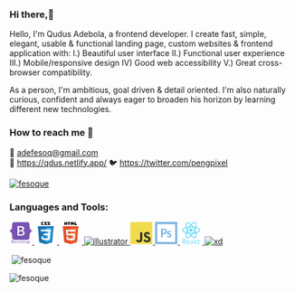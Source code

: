 ### Hi there,👋
Hello,
I'm Qudus Adebola, a frontend developer. I create fast, simple, elegant, usable & functional landing page, custom websites & frontend application with:
I.) Beautiful user interface
II.) Functional user experience
III.) Mobile/responsive design
IV) Good web accessibility
V.) Great cross-browser compatibility.

As a person, I'm ambitious, goal driven & detail oriented. I'm also naturally curious, confident and always eager to broaden his horizon by learning different new technologies.


### How to reach me 👀

 📧  adefesoq@gmail.com
<br/>
 🔗  https://qdus.netlify.app/
 🐦  https://twitter.com/pengpixel
 
<p align="left"> <a href="https://github.com/ryo-ma/github-profile-trophy"><img src="https://github-profile-trophy.vercel.app/?username=fesoque" alt="fesoque" /></a> </p>

<h3 align="left">Languages and Tools:</h3>
<p align="left"> <a href="https://getbootstrap.com" target="_blank"> <img src="https://raw.githubusercontent.com/devicons/devicon/master/icons/bootstrap/bootstrap-plain-wordmark.svg" alt="bootstrap" width="40" height="40"/> </a> <a href="https://www.w3schools.com/css/" target="_blank"> <img src="https://raw.githubusercontent.com/devicons/devicon/master/icons/css3/css3-original-wordmark.svg" alt="css3" width="40" height="40"/> </a> <a href="https://www.w3.org/html/" target="_blank"> <img src="https://raw.githubusercontent.com/devicons/devicon/master/icons/html5/html5-original-wordmark.svg" alt="html5" width="40" height="40"/> </a> <a href="https://www.adobe.com/in/products/illustrator.html" target="_blank"> <img src="https://www.vectorlogo.zone/logos/adobe_illustrator/adobe_illustrator-icon.svg" alt="illustrator" width="40" height="40"/> </a> <a href="https://developer.mozilla.org/en-US/docs/Web/JavaScript" target="_blank"> <img src="https://raw.githubusercontent.com/devicons/devicon/master/icons/javascript/javascript-original.svg" alt="javascript" width="40" height="40"/> </a> <a href="https://www.photoshop.com/en" target="_blank"> <img src="https://raw.githubusercontent.com/devicons/devicon/master/icons/photoshop/photoshop-line.svg" alt="photoshop" width="40" height="40"/> </a> <a href="https://reactjs.org/" target="_blank"> <img src="https://raw.githubusercontent.com/devicons/devicon/master/icons/react/react-original-wordmark.svg" alt="react" width="40" height="40"/> </a> <a href="https://www.adobe.com/products/xd.html" target="_blank"> <img src="https://cdn.worldvectorlogo.com/logos/adobe-xd.svg" alt="xd" width="40" height="40"/> </a> </p>

<p>&nbsp;<img align="center" src="https://github-readme-stats.vercel.app/api?username=fesoque&show_icons=true&locale=en" alt="fesoque" /></p>

<p><img align="center" src="https://github-readme-streak-stats.herokuapp.com/?user=fesoque&" alt="fesoque" /></p>
